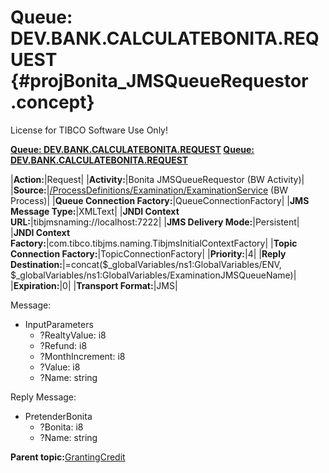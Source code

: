 # Queue: DEV.BANK.CALCULATEBONITA.REQUEST {#projBonita_JMSQueueRequestor .concept}

License for TIBCO Software Use Only!

**[Queue: DEV.BANK.CALCULATEBONITA.REQUEST](../msgs/dest_Id89.md) [Queue: DEV.BANK.CALCULATEBONITA.REQUEST](../msgs/dest_Id113.md)**

|**Action:**|Request|
|**Activity:**|Bonita JMSQueueRequestor \(BW Activity\)|
|**Source:**|[/ProcessDefinitions/Examination/ExaminationService](../../../projects/GrantingCredit/ProcessDefinitions/Examination/ExaminationService.process.md) \(BW Process\)|
|**Queue Connection Factory:**|QueueConnectionFactory|
|**JMS Message Type:**|XMLText|
|**JNDI Context URL:**|tibjmsnaming://localhost:7222|
|**JMS Delivery Mode:**|Persistent|
|**JNDI Context Factory:**|com.tibco.tibjms.naming.TibjmsInitialContextFactory|
|**Topic Connection Factory:**|TopicConnectionFactory|
|**Priority:**|4|
|**Reply Destination:**|=concat\($\_globalVariables/ns1:GlobalVariables/ENV, $\_globalVariables/ns1:GlobalVariables/ExaminationJMSQueueName\)|
|**Expiration:**|0|
|**Transport Format:**|JMS|

Message:

-   InputParameters
    -   ?RealtyValue: i8
    -   ?Refund: i8
    -   ?MonthIncrement: i8
    -   ?Value: i8
    -   ?Name: string

Reply Message:

-   PretenderBonita
    -   ?Bonita: i8
    -   ?Name: string

**Parent topic:**[GrantingCredit](../../../crossref/dest/projs/GrantingCredit.md)

